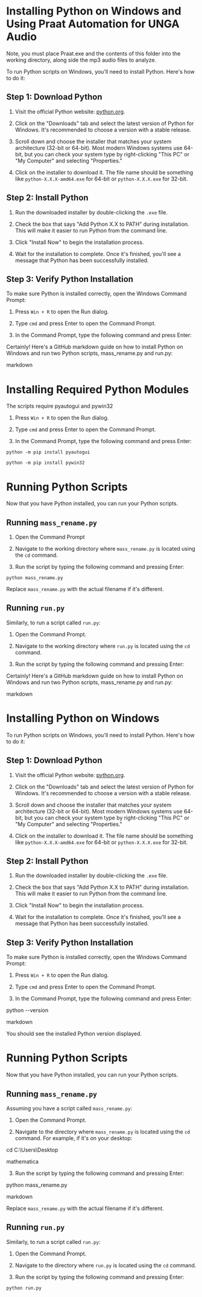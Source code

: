 # Installing Python on Windows and Using Praat Automation for UNGA Audio

Note, you must place Praat.exe and the contents of this folder into the working directory, along side the mp3 audio files to analyze.

To run Python scripts on Windows, you'll need to install Python. Here's how to do it:

## Step 1: Download Python

1. Visit the official Python website: [python.org](https://www.python.org/downloads/).

2. Click on the "Downloads" tab and select the latest version of Python for Windows. It's recommended to choose a version with a stable release.

3. Scroll down and choose the installer that matches your system architecture (32-bit or 64-bit). Most modern Windows systems use 64-bit, but you can check your system type by right-clicking "This PC" or "My Computer" and selecting "Properties."

4. Click on the installer to download it. The file name should be something like `python-X.X.X-amd64.exe` for 64-bit or `python-X.X.X.exe` for 32-bit.

## Step 2: Install Python

1. Run the downloaded installer by double-clicking the `.exe` file.

2. Check the box that says "Add Python X.X to PATH" during installation. This will make it easier to run Python from the command line.

3. Click "Install Now" to begin the installation process.

4. Wait for the installation to complete. Once it's finished, you'll see a message that Python has been successfully installed.

## Step 3: Verify Python Installation

To make sure Python is installed correctly, open the Windows Command Prompt:

1. Press `Win + R` to open the Run dialog.

2. Type `cmd` and press Enter to open the Command Prompt.

3. In the Command Prompt, type the following command and press Enter:

Certainly! Here's a GitHub markdown guide on how to install Python on Windows and run two Python scripts, mass_rename.py and run.py:

markdown

# Installing Required Python Modules

The scripts require pyautogui and pywin32

1. Press `Win + R` to open the Run dialog.

2. Type `cmd` and press Enter to open the Command Prompt.

3. In the Command Prompt, type the following command and press Enter:

`python -m pip install pyautogui`

`python -m pip install pywin32`

# Running Python Scripts

Now that you have Python installed, you can run your Python scripts.

## Running `mass_rename.py`


1. Open the Command Prompt

2. Navigate to the working directory where `mass_rename.py` is located using the `cd` command.

3. Run the script by typing the following command and pressing Enter:

`python mass_rename.py`


Replace `mass_rename.py` with the actual filename if it's different.

## Running `run.py`

Similarly, to run a script called `run.py`:

1. Open the Command Prompt.

2. Navigate to the working directory where `run.py` is located using the `cd` command.

3. Run the script by typing the following command and pressing Enter:

Certainly! Here's a GitHub markdown guide on how to install Python on Windows and run two Python scripts, mass_rename.py and run.py:

markdown

# Installing Python on Windows

To run Python scripts on Windows, you'll need to install Python. Here's how to do it:

## Step 1: Download Python

1. Visit the official Python website: [python.org](https://www.python.org/downloads/).

2. Click on the "Downloads" tab and select the latest version of Python for Windows. It's recommended to choose a version with a stable release.

3. Scroll down and choose the installer that matches your system architecture (32-bit or 64-bit). Most modern Windows systems use 64-bit, but you can check your system type by right-clicking "This PC" or "My Computer" and selecting "Properties."

4. Click on the installer to download it. The file name should be something like `python-X.X.X-amd64.exe` for 64-bit or `python-X.X.X.exe` for 32-bit.

## Step 2: Install Python

1. Run the downloaded installer by double-clicking the `.exe` file.

2. Check the box that says "Add Python X.X to PATH" during installation. This will make it easier to run Python from the command line.

3. Click "Install Now" to begin the installation process.

4. Wait for the installation to complete. Once it's finished, you'll see a message that Python has been successfully installed.

## Step 3: Verify Python Installation

To make sure Python is installed correctly, open the Windows Command Prompt:

1. Press `Win + R` to open the Run dialog.

2. Type `cmd` and press Enter to open the Command Prompt.

3. In the Command Prompt, type the following command and press Enter:

python --version

markdown


You should see the installed Python version displayed.

# Running Python Scripts

Now that you have Python installed, you can run your Python scripts.

## Running `mass_rename.py`

Assuming you have a script called `mass_rename.py`:

1. Open the Command Prompt.

2. Navigate to the directory where `mass_rename.py` is located using the `cd` command. For example, if it's on your desktop:

cd C:\Users<YourUsername>\Desktop

mathematica


3. Run the script by typing the following command and pressing Enter:

python mass_rename.py

markdown


Replace `mass_rename.py` with the actual filename if it's different.

## Running `run.py`

Similarly, to run a script called `run.py`:

1. Open the Command Prompt.

2. Navigate to the directory where `run.py` is located using the `cd` command.

3. Run the script by typing the following command and pressing Enter:

`python run.py`







